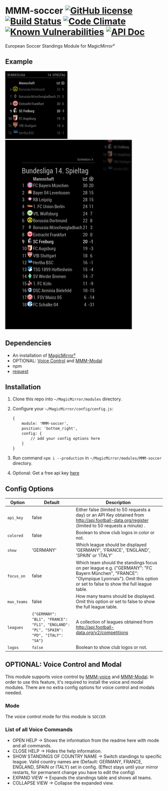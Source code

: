 # MMM-soccer [![GitHub license](https://img.shields.io/badge/license-MIT-blue.svg?style=flat)](https://raw.githubusercontent.com/fewieden/MMM-soccer/master/LICENSE) [![Build Status](https://travis-ci.org/fewieden/MMM-soccer.svg?branch=master)](https://travis-ci.org/fewieden/MMM-soccer) [![Code Climate](https://codeclimate.com/github/fewieden/MMM-soccer/badges/gpa.svg?style=flat)](https://codeclimate.com/github/fewieden/MMM-soccer) [![Known Vulnerabilities](https://snyk.io/test/github/fewieden/mmm-soccer/badge.svg)](https://snyk.io/test/github/fewieden/mmm-soccer) [![API Doc](https://doclets.io/fewieden/MMM-soccer/master.svg)](https://doclets.io/fewieden/MMM-soccer/master)

European Soccer Standings Module for MagicMirror²

## Example

![](.github/regular.png) ![](.github/modal.png)

## Dependencies

* An installation of [MagicMirror²](https://github.com/MichMich/MagicMirror)
* OPTIONAL: [Voice Control](https://github.com/fewieden/MMM-voice) and [MMM-Modal](https://github.com/fewieden/MMM-Modal)
* npm
* [request](https://www.npmjs.com/package/request)

## Installation

1. Clone this repo into `~/MagicMirror/modules` directory.
1. Configure your `~/MagicMirror/config/config.js`:

    ```
    {
        module: 'MMM-soccer',
        position: 'bottom_right',
        config: {
            // add your config options here
        }
    }
    ```

1. Run command `npm i --production` in `~/MagicMirror/modules/MMM-soccer` directory.
1. Optional: Get a free api key [here](http://api.football-data.org/register)

## Config Options

| **Option** | **Default** | **Description** |
| --- | --- | --- |
| `api_key` | false | Either false (limited to 50 requests a day) or an API Key obtained from <http://api.football-data.org/register> (limited to 50 requests a minute) . |
| `colored` | false | Boolean to show club logos in color or not. |
| `show` | 'GERMANY' | Which league should be displayed  'GERMANY', 'FRANCE', 'ENGLAND', 'SPAIN' or 'ITALY' |
| `focus_on` | false | Which team should the standings focus on per league e.g. {"GERMANY": "FC Bayern München", "FRANCE": "Olympique Lyonnais"}. Omit this option or set to false to show the full league table. |
| `max_teams` | false | How many teams should be displayed. Omit this option or set to false to show the full league table. |
| `leagues` | `{"GERMANY": "BL1", "FRANCE": "FL1", "ENGLAND": "PL", "SPAIN": "PD", "ITALY": "SA"}` | A collection of leagues obtained from <http://api.football-data.org/v2/competitions> |
| `logos` | `false` | Boolean to show club logos or not. |

## OPTIONAL: Voice Control and Modal

This module supports voice control by [MMM-voice](https://github.com/fewieden/MMM-voice) and [MMM-Modal](https://github.com/fewieden/MMM-Modal).
In order to use this feature, it's required to install the voice and modal modules. There are no extra config options for voice control and modals needed.

### Mode

The voice control mode for this module is `SOCCER`

### List of all Voice Commands

* OPEN HELP -> Shows the information from the readme here with mode and all commands.
* CLOSE HELP -> Hides the help information.
* SHOW STANDINGS OF COUNTRY NAME -> Switch standings to specific league.
  Valid country names are (Default: GERMANY, FRANCE, ENGLAND, SPAIN or ITALY)
  set in config. (Effect stays until your mirror restarts, for permanent change
  you have to edit the config)
* EXPAND VIEW -> Expands the standings table and shows all teams.
* COLLAPSE VIEW -> Collapse the expanded view.
